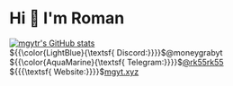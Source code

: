 # Hi 👋 I'm Roman
[![mgytr's GitHub stats](https://github-readme-stats.vercel.app/api?username=mgytr&theme=dark)](https://github.com/anuraghazra/github-readme-stats)  
${{\color{LightBlue}{\textsf{  Discord:\}}}}\$@moneygrabyt  
${{\color{AquaMarine}{\textsf{  Telegram:\}}}}\$[@rk55rk55](https://t.me/rk55rk55)  
${{{\textsf{  Website\:\}}}}\$[mgyt.xyz](https://mgyt.xyz)
<!--
**mgytr/mgytr** is a ✨ _special_ ✨ repository because its `README.md` (this file) appears on your GitHub profile.

Here are some ideas to get you started:

- 🔭 I’m currently working on ...
- 🌱 I’m currently learning ...
- 👯 I’m looking to collaborate on ...
- 🤔 I’m looking for help with ...
- 💬 Ask me about ...
- 📫 How to reach me: ...
- 😄 Pronouns: ...
- ⚡ Fun fact: ...
-->
